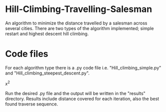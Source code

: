 # Hill-Climbing-Travelling-Salesman

An algorithm to minimize the distance travelled by a salesman across several cities. There are two types of the algorithm implemented; simple restart and highest descent hill climbing. 

# Code files
For each algorithm type there is a .py code file i.e. "Hill_climbing_simple.py" and "Hill_climbing_steepest_descent.py".

$x^2$

Run the desired .py file and the output will be written in the "results" directory. Results include distance covered for each iteration, also the best found traverse sequence. 
